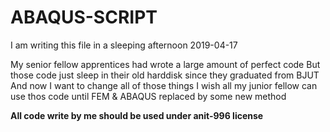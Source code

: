# ABAQUS-SCRIPT

I am writing this file in a sleeping afternoon
2019-04-17

My senior fellow apprentices had wrote a large amount of  perfect code
But those code just sleep in their old harddisk since they graduated from BJUT
And now I want to change all of those things
I wish all my junior fellow can use thos code until FEM & ABAQUS replaced by some new method


**All code write by me should be used under anit-996 license**
